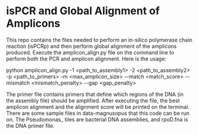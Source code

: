 # isPCR and Global Alignment of Amplicons

This repo contains the files needed to perform an in-silico polymerase chain reaction (isPCRp)  and then perform global alignment of the amplicons produced.
Execute the amplicon_align.py file on the command line to perform both the PCR and amplicon alignment. Here is the usage:

python amplicon_align.py -1 <path_to_assembly1> -2 <path_to_assembly2> -p <path_to_primers> -m <max_amplicon_size> --match <match_score> --mismatch <mismatch_penalty> --gap <gap_penalty>

The primer file contains primers that define which regions of the DNA (in the assembly file) should be amplified. After executing the file, the best amplicon alignment and the alignment score will be printed on the terminal. There are some sample files in data-magnusopus that this code can be run on. The Pseudomonas_ tiles are bacterial DNA assemblies, and rpoD.fna is the DNA primer file.  

